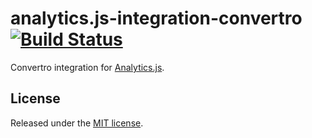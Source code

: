 # analytics.js-integration-convertro [![Build Status][ci-badge]][ci-link]

Convertro integration for [Analytics.js][].

## License

Released under the [MIT license](LICENSE).


[Analytics.js]: https://segment.com/docs/libraries/analytics.js/
[ci-link]: https://ci.segment.com/gh/segment-integrations/analytics.js-integration-convertro
[ci-badge]: https://ci.segment.com/gh/segment-integrations/analytics.js-integration-convertro.svg?style=svg&circle-token=1de2409e283048bf4028cf717e2bed7f6b01e6d8
